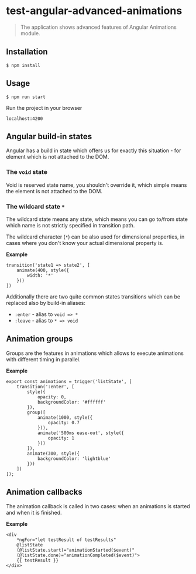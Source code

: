 # test-angular-advanced-animations

> The application shows advanced features of Angular Animations module.

## Installation

```
$ npm install
```

## Usage

```
$ npm run start
```

Run the project in your browser

```
localhost:4200
```

## Angular build-in states

Angular has a build in state which offers us for exactly this situation - for element which is not attached to the DOM.

### The `void` state

Void is reserved state name, you shouldn't override it, which simple means the element is not attached to the DOM.

### The wildcard state `*`

The wildcard state means any state, which means you can go to/from state which name is not strictly specified in transition path.

The wildcard character (`*`) can be also used for dimensional properties, in cases where you don't know your actual dimensional property is.

**Example**

```
transition('state1 => state2', [
    animate(400, style({
        width: '*'
    }))
])
```

Additionally there are two quite common states transitions which can be replaced also by build-in aliases:

* `:enter` - alias to `void => *`
* `:leave` - alias to `* => void`

## Animation groups

Groups are the features in animations which allows to execute animations with different timing in parallel.

**Example**

```
export const animations = trigger('listState', [
    transition(':enter', [
        style({
            opacity: 0,
            backgroundColor: '#ffffff'
        }),
        group([
            animate(1000, style({
                opacity: 0.7
            })),
            animate('500ms ease-out', style({
                opacity: 1
            }))
        ]),
        animate(300, style({
            backgroundColor: 'lightblue'
        }))
    ])
]);
```

## Animation callbacks

The animation callback is called in two cases: when an animations is started and when it is finished.

**Example**

```
<div
    *ngFor="let testResult of testResults"
    @listState
    (@listState.start)="animationStarted($event)"
    (@listState.done)="animationCompleted($event)">
    {{ testResult }}
</div>
```
